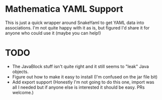 Mathematica YAML Support
==========================

This is just a quick wrapper around SnakeYaml to get YAML data into associations. I'm not quite happy with it as is, 
but figured I'd share it for anyone who could use it (maybe you can help!)

TODO
=======
* The JavaBlock stuff isn't quite right and it still seems to "leak" Java objects.
* Figure out how to make it easy to install (I'm confused on the jar file bit)
* Add export support (Honestly I'm not going to do this one, import was all I needed but if anyone else is interested it should be easy. PRs welcome.) 